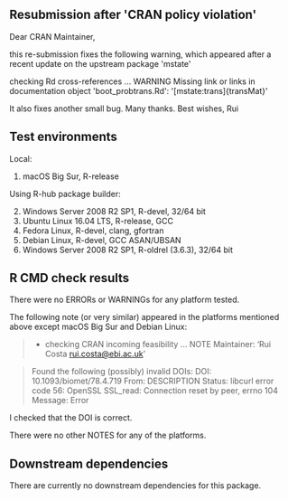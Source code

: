 ## Resubmission after 'CRAN policy violation'
Dear CRAN Maintainer,

this re-submission fixes the following 
warning, which appeared after a recent 
update on the upstream package 'mstate'
>
checking Rd cross-references ... WARNING
Missing link or links in documentation object 'boot_probtrans.Rd':
  '[mstate:trans]{transMat}'

It also fixes another small bug.
Many thanks.
Best wishes,
Rui


## Test environments
Local:  
  1. macOS Big Sur, R-release
  
Using R-hub package builder:  

  2. Windows Server 2008 R2 SP1, R-devel, 32/64 bit  
  3. Ubuntu Linux 16.04 LTS, R-release, GCC  
  4. Fedora Linux, R-devel, clang, gfortran  
  5. Debian Linux, R-devel, GCC ASAN/UBSAN  
  6. Windows Server 2008 R2 SP1, R-oldrel (3.6.3), 32/64 bit

## R CMD check results
There were no ERRORs or WARNINGs for any platform tested.

The following note (or very similar) appeared in 
the platforms mentioned above except macOS Big Sur
and Debian Linux:

>* checking CRAN incoming feasibility ... NOTE
Maintainer: ‘Rui Costa <rui.costa@ebi.ac.uk>’

>Found the following (possibly) invalid DOIs:
  DOI: 10.1093/biomet/78.4.719
    From: DESCRIPTION
    Status: libcurl error code 56:
    	OpenSSL SSL_read: Connection reset by peer, errno 104
    Message: Error
      
I checked that the DOI is correct.
   
There were no other NOTES for any of the platforms.

## Downstream dependencies
There are currently no downstream dependencies for this package.
